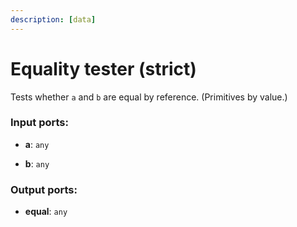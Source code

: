```yaml
---
description: [data]
---
```


# Equality tester (strict)

Tests whether `a` and `b` are equal by reference. (Primitives by value.) 

### Input ports:

* __a__: ` any `


* __b__: ` any `

### Output ports:

* __equal__: ` any `

